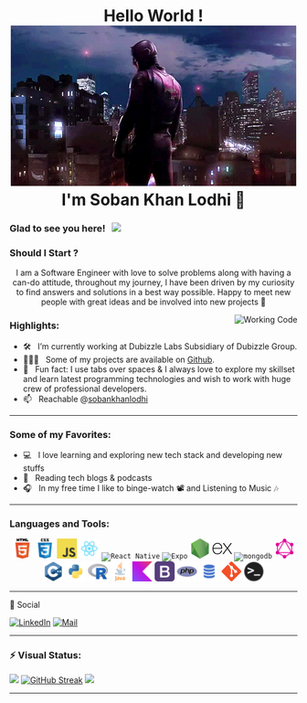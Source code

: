 <h1 align="center">Hello World !<br /><img src= "./sources/helloWorld.gif" width=""><br /> I'm Soban Khan Lodhi 👋</h1>

### Glad to see you here! &nbsp; ![](https://visitor-badge.laobi.icu/badge?page_id=sobankhanlodhi.visitor-badge&style=flat-square&color=0088cc)

### Should I Start ?
<p align="center">I am a Software Engineer with love to solve problems along with having a can-do attitude, throughout my journey, I have been driven by my curiosity to find answers and solutions in a best way possible. Happy to meet new people with great ideas and be involved into new projects 🎉
</p>

<img align="right" alt="Working Code" src="https://media.giphy.com/media/m2Q7FEc0bEr4I/giphy.gif" />

### Highlights:

- 🛠 &nbsp; I’m currently working at Dubizzle Labs Subsidiary of Dubizzle Group.
- 👨🏻‍💻 &nbsp; Some of my projects are available on [Github](https://github.com/sobankhanlodhi).
- 👾 &nbsp; Fun fact: I use tabs over spaces & I always love to explore my skillset and learn latest programming technologies and wish to work with huge crew of professional developers.
- 📫 &nbsp; Reachable @[sobankhanlodhi](mailto:sobankhanlodhi@gmail.com)

---
### Some of my Favorites:

- 💻 &nbsp; I love learning and exploring new tech stack and developing new stuffs
- 📰 &nbsp; Reading tech blogs & podcasts
- 🎧 &nbsp; In my free time I like to binge-watch 📽️ and Listening to Music 🎶 

---

### Languages and Tools:
<p align="center">
  <code><img height="35" src="https://raw.githubusercontent.com/github/explore/80688e429a7d4ef2fca1e82350fe8e3517d3494d/topics/html/html.png" alt="HTML"></code>
  <code><img height="35" src="https://raw.githubusercontent.com/github/explore/80688e429a7d4ef2fca1e82350fe8e3517d3494d/topics/css/css.png" alt="CSS"></code>
  <code><img height="35" src="https://raw.githubusercontent.com/github/explore/80688e429a7d4ef2fca1e82350fe8e3517d3494d/topics/javascript/javascript.png" alt="JavaScript"></code>
  <code><img height="35" src="https://raw.githubusercontent.com/github/explore/80688e429a7d4ef2fca1e82350fe8e3517d3494d/topics/react/react.png" alt="React"></code>
  <code><img height="35" src="https://avatars.githubusercontent.com/u/71153247?s=48&v=4.png" alt="React Native"></code>
  <code><img height="35" src="https://avatars.githubusercontent.com/u/12504344?s=48&v=4.png" alt="Expo"></code>
  <code><img height="35" src="https://raw.githubusercontent.com/github/explore/80688e429a7d4ef2fca1e82350fe8e3517d3494d/topics/nodejs/nodejs.png" alt="Node.js"></code>
  <code><img height="35" src="https://raw.githubusercontent.com/devicons/devicon/master/icons/express/express-original.svg" alt="Express.js"></code>
  <code><img height="35" src="https://encrypted-tbn0.gstatic.com/images?q=tbn%3AANd9GcSTTzPAw-55ssm1Im594xYZ9eRQu2JylrkYLg&usqp=CAU" alt="mongodb"></code>
  <code><img height="35" src="https://raw.githubusercontent.com/github/explore/80688e429a7d4ef2fca1e82350fe8e3517d3494d/topics/graphql/graphql.png" alt="graphql"></code>
  <code><img height="35" src="https://raw.githubusercontent.com/github/explore/80688e429a7d4ef2fca1e82350fe8e3517d3494d/topics/cpp/cpp.png" alt="cplusplus"></code>
  <code><img height="35" src="https://raw.githubusercontent.com/github/explore/80688e429a7d4ef2fca1e82350fe8e3517d3494d/topics/python/python.png" alt="Python"></code>
  <code><img height="35" src="https://raw.githubusercontent.com/github/explore/80688e429a7d4ef2fca1e82350fe8e3517d3494d/topics/r/r.png" alt="r-lang"></code>
  <code><img height="35" src="https://raw.githubusercontent.com/github/explore/80688e429a7d4ef2fca1e82350fe8e3517d3494d/topics/java/java.png" alt="java"></code>
  <code><img height="35" src="https://raw.githubusercontent.com/github/explore/80688e429a7d4ef2fca1e82350fe8e3517d3494d/topics/kotlin/kotlin.png" alt="kotlin"></code>
  <code><img height="35" src="https://raw.githubusercontent.com/github/explore/80688e429a7d4ef2fca1e82350fe8e3517d3494d/topics/bootstrap/bootstrap.png" alt="php"></code>
  <code><img height="35" src="https://raw.githubusercontent.com/github/explore/80688e429a7d4ef2fca1e82350fe8e3517d3494d/topics/php/php.png" alt="php"></code>
  <code><img height="35" src="https://raw.githubusercontent.com/github/explore/80688e429a7d4ef2fca1e82350fe8e3517d3494d/topics/sql/sql.png" alt="sql"></code>
  <code><img height="35" src="https://raw.githubusercontent.com/devicons/devicon/master/icons/git/git-original.svg" alt="git"></code>
  <code><img height="35" src="https://raw.githubusercontent.com/github/explore/80688e429a7d4ef2fca1e82350fe8e3517d3494d/topics/terminal/terminal.png" alt="scrpiting"></code>
</p>

---
📱 Social

[![LinkedIn](https://i.imgur.com/3GY2eJw.png)](https://pk.linkedin.com/in/sobankhanlodhi)
[![Mail](https://i.imgur.com/sXLQrSA.png)](mailto:sobankhanlodhi@gmail.com)

---

### ⚡ Visual Status: 
<img height="170em" src="https://github-readme-stats-three-gilt-51.vercel.app/api?username=sobankhanlodhi&show_icons=false&hide_border=true&count_private=true&show_icons=true&theme=vision-friendly-dark" />
<a href="https://git.io/streak-stats"><img src="https://github-readme-streak-stats-sobankhanlodhigmailcoms-projects.vercel.app?user=sobankhanlodhi&theme=vision-friendly-dark" alt="GitHub Streak" /></a>
<img height="170em" src="https://github-readme-stats-three-gilt-51.vercel.app/api/top-langs/?username=sobankhanlodhi&show_icons=true&theme=vision-friendly-dark&hide_border=true&layout=compact&langs_count=8"/>


---
